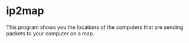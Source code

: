 ip2map
======

This program shows you the locations of the computers that are sending packets to your computer  on a map. 
